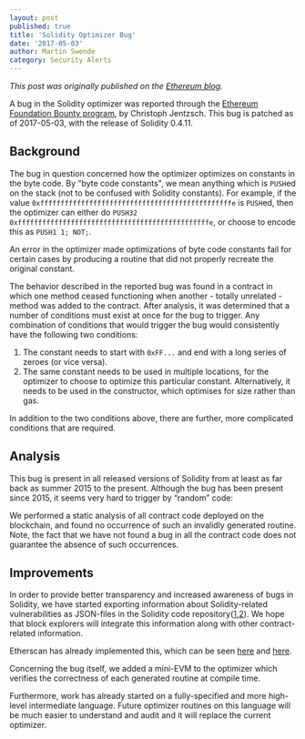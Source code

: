 ```yaml
---
layout: post
published: true
title: 'Solidity Optimizer Bug'
date: '2017-05-03'
author: Martin Swende
category: Security Alerts
---
```

_This post was originally published on the [Ethereum blog](https://blog.ethereum.org/2017/05/03/solidity-optimizer-bug/)._

A bug in the Solidity optimizer was reported through the <a href="https://bounty.ethereum.org/" target="_blank">Ethereum Foundation Bounty program</a>, by Christoph Jentzsch. This bug is patched as of 2017-05-03, with the release of Solidity 0.4.11.
<h2 id="background" class="part" data-startline="5" data-endline="5">Background</h2>
<p class="part" data-startline="7" data-endline="7">The bug in question concerned how the optimizer optimizes on constants in the byte code. By "byte code constants", we mean anything which is <code>PUSH</code>ed on the stack (not to be confused with Solidity constants). For example, if the value <code>0xfffffffffffffffffffffffffffffffffffffffffffffffe</code> is <code>PUSH</code>ed, then the optimizer can either do <code>PUSH32 0xfffffffffffffffffffffffffffffffffffffffffffffffe</code>, or choose to encode this as <code>PUSH1 1; NOT;</code>.</p>
<p class="part" data-startline="9" data-endline="9">An error in the optimizer made optimizations of byte code constants fail for certain cases by producing a routine that did not properly recreate the original constant.</p>
<p class="part" data-startline="11" data-endline="11">The behavior described in the reported bug was found in a contract in which one method ceased functioning when another - totally unrelated - method was added to the contract. After analysis, it was determined that a number of conditions must exist at once for the bug to trigger. Any combination of conditions that would trigger the bug would consistently have the following two conditions:</p>

<ol class="part" data-startline="13" data-endline="15">
 	<li class="" data-startline="13" data-endline="13">The constant needs to start with <code>0xFF...</code> and end with a long series of zeroes (or vice versa).</li>
 	<li class="" data-startline="14" data-endline="15">The same constant needs to be used in multiple locations, for the optimizer to choose to optimize this particular constant. Alternatively, it needs to be used in the constructor, which optimises for size rather than gas.</li>
</ol>
<p class="part" data-startline="16" data-endline="16">In addition to the two conditions above, there are further, more complicated conditions that are required.</p>

<h2 id="analysis" class="part" data-startline="18" data-endline="18">Analysis</h2>
<p class="part" data-startline="20" data-endline="20">This bug is present in all released versions of Solidity from at least as far back as summer 2015 to the present. Although the bug has been present since 2015, it seems very hard to trigger by “random” code:</p>
<p class="part" data-startline="22" data-endline="22">We performed a static analysis of all contract code deployed on the blockchain, and found no occurrence of such an invalidly generated routine. Note, the fact that we have not found a bug in all the contract code does not guarantee the absence of such occurrences.</p>

<h2 id="improvements" class="part" data-startline="24" data-endline="24">Improvements</h2>
<p class="part" data-startline="26" data-endline="26">In order to provide better transparency and increased awareness of bugs in Solidity, we have started exporting information about Solidity-related vulnerabilities as JSON-files in the Solidity code repository(<a href="https://github.com/ethereum/solidity/blob/develop/docs/bugs.json">1</a>,<a href="https://github.com/ethereum/solidity/blob/develop/docs/bugs_by_version.json">2</a>). We hope that block explorers will integrate this information along with other contract-related information.</p>
<p class="part" data-startline="28" data-endline="28">Etherscan has already implemented this, which can be seen <a href="https://etherscan.io/address/0x83b5c924b74e0dc12386fa110c28faa1efedb07b#code" target="_blank">here</a> and <a href="https://etherscan.io/contractsVerified" target="_blank">here</a>.</p>
<p class="part" data-startline="30" data-endline="30">Concerning the bug itself, we added a mini-EVM to the optimizer which verifies the correctness of each generated routine at compile time.</p>
<p class="part" data-startline="32" data-endline="32">Furthermore, work has already started on a fully-specified and more high-level intermediate language. Future optimizer routines on this language will be much easier to understand and audit and it will replace the current optimizer.</p>
